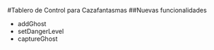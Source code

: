 #Tablero de Control para Cazafantasmas
##Nuevas funcionalidades
- addGhost
- setDangerLevel
- captureGhost